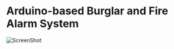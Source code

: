 Arduino-based Burglar and Fire Alarm System
===========================================

![ScreenShot](https://raw.github.com/mykh/Burglar-and-Fire-Alarm-System-Arduino/gh-pages/images/alarm.jpeg)
